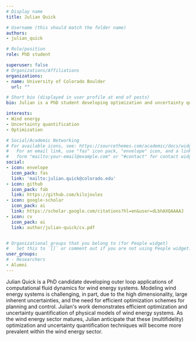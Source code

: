```yaml
---
# Display name
title: Julian Quick

# Username (this should match the folder name)
authors:
- julian_quick

# Role/position
role: PhD student

superuser: false
# Organizations/Affiliations
organizations:
- name: University of Colorado Boulder
  url: ""

# Short bio (displayed in user profile at end of posts)
bio: Julian is a PhD student developing optimization and uncertainty quantification techniques to support the next generation of wind power plants. Julian's research is funded by the National Renewable Energy Laboratory.

interests:
- Wind energy
- Uncertainty quantification
- Optimization

# Social/Academic Networking
# For available icons, see: https://sourcethemes.com/academic/docs/widgets/#icons
#   For an email link, use "fas" icon pack, "envelope" icon, and a link in the
#   form "mailto:your-email@example.com" or "#contact" for contact widget.
social:
- icon: envelope
  icon_pack: fas
  link: 'mailto:julian.quick@colorado.edu' 
- icon: github
  icon_pack: fab
  link: https://github.com/kilojoules
- icon: google-scholar
  icon_pack: ai
  link: https://scholar.google.com/citations?hl=en&user=dLbhAXQAAAAJ
- icon: cv
  icon_pack: ai
  link: author/julian-quick/cv.pdf


# Organizational groups that you belong to (for People widget)
#   Set this to `[]` or comment out if you are not using People widget.  
user_groups:
# - Researchers
- Alumni
---
```

Julian Quick is a PhD candidate developing outer loop applications of computational fluid dynamics for wind energy systems. Modeling wind energy systems is challenging, in part, due to the high dimensionality, large inherent uncertainties, and the need for efficient optimization schemes for planning and control. Juilan's work demonstrates efficient optimization and uncertainty quantification of physical models of wind energy systems. As the wind energy sector matures, Julian anticipate that these (multifidelity) optimization and uncertainty quantification techniques will become more prevalent within the wind energy sector.

